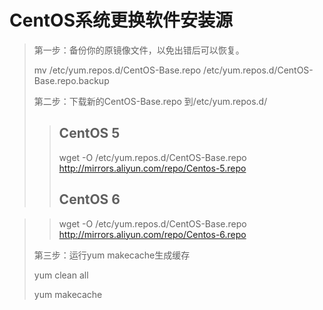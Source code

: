 # CentOS系统更换软件安装源
> 第一步：备份你的原镜像文件，以免出错后可以恢复。
> 
> mv /etc/yum.repos.d/CentOS-Base.repo /etc/yum.repos.d/CentOS-Base.repo.backup
> 
> 第二步：下载新的CentOS-Base.repo 到/etc/yum.repos.d/
> 
>> ## CentOS 5
>> 
>> wget -O /etc/yum.repos.d/CentOS-Base.repo http://mirrors.aliyun.com/repo/Centos-5.repo
>> 
>> ## CentOS 6

>> wget -O /etc/yum.repos.d/CentOS-Base.repo http://mirrors.aliyun.com/repo/Centos-6.repo
> 
> 第三步：运行yum makecache生成缓存
> 
> 
> yum clean all
> 
> yum makecache
